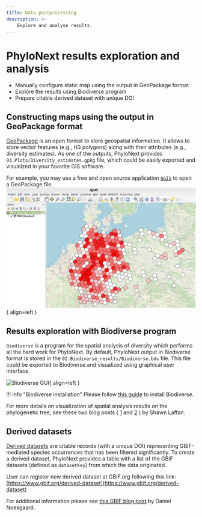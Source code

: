 ```yaml
---
title: Data postprocessing
description: >-
    Explore and analyse results.
---
```


# PhyloNext results exploration and analysis

- Manually configure static map using the output in GeoPackage format  
- Explore the results using Biodiverse program  
- Prepare citable derived dataset with unique DOI

## Constructing maps using the output in GeoPackage format 

[GeoPackage](https://www.geopackage.org/) is an open format to store geospatial information. 
It allows to store vector features (e.g., H3 polygons) along with their attributes (e.g., diversity estimates).
As one of the outputs, PhyloNext provides `03.Plots/Diversity_estimates.gpkg` file, 
which could be easily exported and visualized in your favorite GIS software.

For example, you may use a free and open source application [`QGIS`](https://qgis.org/en/site/) to open a GeoPackage file.
![GeoPackage and OSM in QGIS](assets/GeoPackage_QGIS.png){ align=left }

## Results exploration with Biodiverse program 

`Biodiverse` is a program for the spatial analysis of diversity which performs all the hard work for PhyloNext. 
By default, PhyloNext output in Biodiverse format is stored in the `02.Biodiverse_results/Biodiverse.bds` file. 
This file could be exported to Biodiverse and visualized using graphical user interface.

![Biodiverse GUI](http://1.bp.blogspot.com/--nbr_4SCMQs/VEnM1tHU3wI/AAAAAAAAABc/faboProoAGM/s1600/v099_005_tree_plot_spatial.png){ align=left }

!!! info "Biodiverse installation"
    Please follow [this guide](https://github.com/shawnlaffan/biodiverse/wiki/Installation) to install Biodiverse.

For more details on visualization of spatial analysis results on the phylogenetic tree, see these two blog posts (
[1](https://biodiverse-analysis-software.blogspot.com/2017/09/visualise-spatial-analysis-results-on.html) and 
[2](http://biodiverse-analysis-software.blogspot.com/2014/10/new-tree-plots-in-biodiverse.html) ) 
by Shawn Laffan.

## Derived datasets

[Derived datasets](https://www.gbif.org/derived-dataset/about) are citable records (with a unique DOI) 
representing GBIF-mediated species occurrences that has been filtered significantly. 
To create a derived dataset, PhyloNext provides a table with a list of the GBIF datasets (defined as `datasetKey`) from which the data originated.

User can register new derived dataset at GBIF.org following this link:  
[https://www.gbif.org/derived-dataset](https://www.gbif.org/derived-dataset)

For additional information please see [this GBIF blog post](https://data-blog.gbif.org/post/derived-datasets/) by Daniel Noesgaard.

